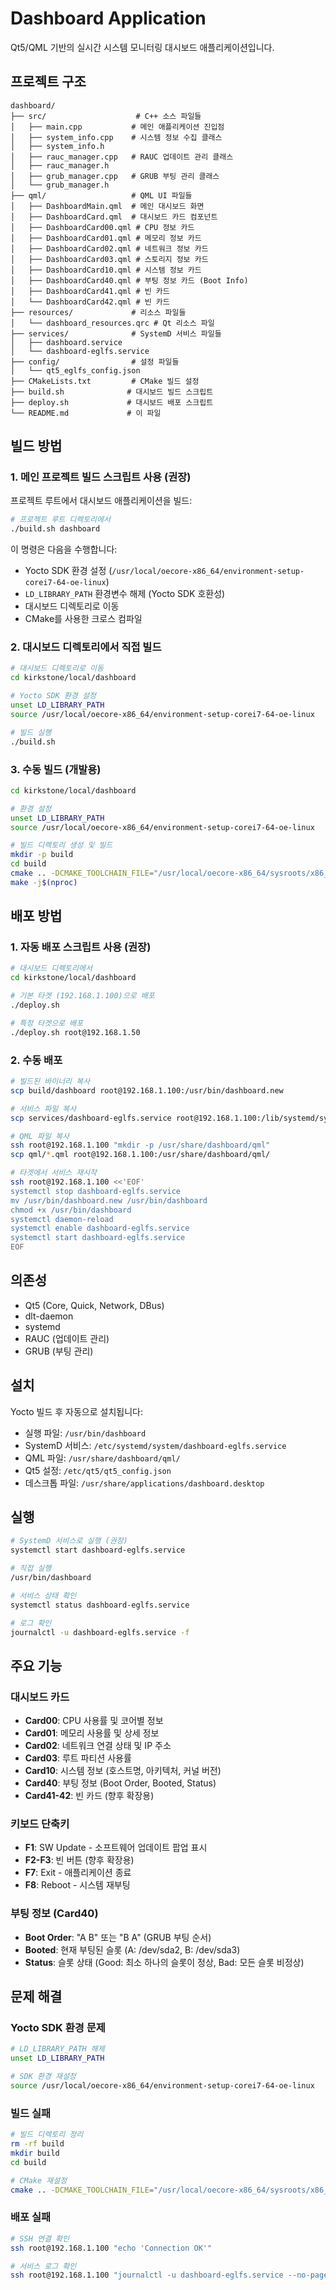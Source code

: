 # Dashboard Application

Qt5/QML 기반의 실시간 시스템 모니터링 대시보드 애플리케이션입니다.

## 프로젝트 구조

```
dashboard/
├── src/                    # C++ 소스 파일들
│   ├── main.cpp           # 메인 애플리케이션 진입점
│   ├── system_info.cpp    # 시스템 정보 수집 클래스
│   ├── system_info.h
│   ├── rauc_manager.cpp   # RAUC 업데이트 관리 클래스
│   ├── rauc_manager.h
│   ├── grub_manager.cpp   # GRUB 부팅 관리 클래스
│   └── grub_manager.h
├── qml/                   # QML UI 파일들
│   ├── DashboardMain.qml  # 메인 대시보드 화면
│   ├── DashboardCard.qml  # 대시보드 카드 컴포넌트
│   ├── DashboardCard00.qml # CPU 정보 카드
│   ├── DashboardCard01.qml # 메모리 정보 카드
│   ├── DashboardCard02.qml # 네트워크 정보 카드
│   ├── DashboardCard03.qml # 스토리지 정보 카드
│   ├── DashboardCard10.qml # 시스템 정보 카드
│   ├── DashboardCard40.qml # 부팅 정보 카드 (Boot Info)
│   ├── DashboardCard41.qml # 빈 카드
│   └── DashboardCard42.qml # 빈 카드
├── resources/             # 리소스 파일들
│   └── dashboard_resources.qrc # Qt 리소스 파일
├── services/              # SystemD 서비스 파일들
│   ├── dashboard.service
│   └── dashboard-eglfs.service
├── config/                # 설정 파일들
│   └── qt5_eglfs_config.json
├── CMakeLists.txt         # CMake 빌드 설정
├── build.sh              # 대시보드 빌드 스크립트
├── deploy.sh             # 대시보드 배포 스크립트
└── README.md             # 이 파일
```

## 빌드 방법

### 1. 메인 프로젝트 빌드 스크립트 사용 (권장)

프로젝트 루트에서 대시보드 애플리케이션을 빌드:

```bash
# 프로젝트 루트 디렉토리에서
./build.sh dashboard
```

이 명령은 다음을 수행합니다:
- Yocto SDK 환경 설정 (`/usr/local/oecore-x86_64/environment-setup-corei7-64-oe-linux`)
- `LD_LIBRARY_PATH` 환경변수 해제 (Yocto SDK 호환성)
- 대시보드 디렉토리로 이동
- CMake를 사용한 크로스 컴파일

### 2. 대시보드 디렉토리에서 직접 빌드

```bash
# 대시보드 디렉토리로 이동
cd kirkstone/local/dashboard

# Yocto SDK 환경 설정
unset LD_LIBRARY_PATH
source /usr/local/oecore-x86_64/environment-setup-corei7-64-oe-linux

# 빌드 실행
./build.sh
```

### 3. 수동 빌드 (개발용)

```bash
cd kirkstone/local/dashboard

# 환경 설정
unset LD_LIBRARY_PATH
source /usr/local/oecore-x86_64/environment-setup-corei7-64-oe-linux

# 빌드 디렉토리 생성 및 빌드
mkdir -p build
cd build
cmake .. -DCMAKE_TOOLCHAIN_FILE="/usr/local/oecore-x86_64/sysroots/x86_64-oesdk-linux/usr/share/cmake/OEToolchainConfig.cmake"
make -j$(nproc)
```

## 배포 방법

### 1. 자동 배포 스크립트 사용 (권장)

```bash
# 대시보드 디렉토리에서
cd kirkstone/local/dashboard

# 기본 타겟 (192.168.1.100)으로 배포
./deploy.sh

# 특정 타겟으로 배포
./deploy.sh root@192.168.1.50
```

### 2. 수동 배포

```bash
# 빌드된 바이너리 복사
scp build/dashboard root@192.168.1.100:/usr/bin/dashboard.new

# 서비스 파일 복사
scp services/dashboard-eglfs.service root@192.168.1.100:/lib/systemd/system/

# QML 파일 복사
ssh root@192.168.1.100 "mkdir -p /usr/share/dashboard/qml"
scp qml/*.qml root@192.168.1.100:/usr/share/dashboard/qml/

# 타겟에서 서비스 재시작
ssh root@192.168.1.100 <<'EOF'
systemctl stop dashboard-eglfs.service
mv /usr/bin/dashboard.new /usr/bin/dashboard
chmod +x /usr/bin/dashboard
systemctl daemon-reload
systemctl enable dashboard-eglfs.service
systemctl start dashboard-eglfs.service
EOF
```

## 의존성

- Qt5 (Core, Quick, Network, DBus)
- dlt-daemon
- systemd
- RAUC (업데이트 관리)
- GRUB (부팅 관리)

## 설치

Yocto 빌드 후 자동으로 설치됩니다:

- 실행 파일: `/usr/bin/dashboard`
- SystemD 서비스: `/etc/systemd/system/dashboard-eglfs.service`
- QML 파일: `/usr/share/dashboard/qml/`
- Qt5 설정: `/etc/qt5/qt5_config.json`
- 데스크톱 파일: `/usr/share/applications/dashboard.desktop`

## 실행

```bash
# SystemD 서비스로 실행 (권장)
systemctl start dashboard-eglfs.service

# 직접 실행
/usr/bin/dashboard

# 서비스 상태 확인
systemctl status dashboard-eglfs.service

# 로그 확인
journalctl -u dashboard-eglfs.service -f
```

## 주요 기능

### 대시보드 카드
- **Card00**: CPU 사용률 및 코어별 정보
- **Card01**: 메모리 사용률 및 상세 정보
- **Card02**: 네트워크 연결 상태 및 IP 주소
- **Card03**: 루트 파티션 사용률
- **Card10**: 시스템 정보 (호스트명, 아키텍처, 커널 버전)
- **Card40**: 부팅 정보 (Boot Order, Booted, Status)
- **Card41-42**: 빈 카드 (향후 확장용)

### 키보드 단축키
- **F1**: SW Update - 소프트웨어 업데이트 팝업 표시
- **F2-F3**: 빈 버튼 (향후 확장용)
- **F7**: Exit - 애플리케이션 종료
- **F8**: Reboot - 시스템 재부팅

### 부팅 정보 (Card40)
- **Boot Order**: "A B" 또는 "B A" (GRUB 부팅 순서)
- **Booted**: 현재 부팅된 슬롯 (A: /dev/sda2, B: /dev/sda3)
- **Status**: 슬롯 상태 (Good: 최소 하나의 슬롯이 정상, Bad: 모든 슬롯 비정상)

## 문제 해결

### Yocto SDK 환경 문제
```bash
# LD_LIBRARY_PATH 해제
unset LD_LIBRARY_PATH

# SDK 환경 재설정
source /usr/local/oecore-x86_64/environment-setup-corei7-64-oe-linux
```

### 빌드 실패
```bash
# 빌드 디렉토리 정리
rm -rf build
mkdir build
cd build

# CMake 재설정
cmake .. -DCMAKE_TOOLCHAIN_FILE="/usr/local/oecore-x86_64/sysroots/x86_64-oesdk-linux/usr/share/cmake/OEToolchainConfig.cmake"
```

### 배포 실패
```bash
# SSH 연결 확인
ssh root@192.168.1.100 "echo 'Connection OK'"

# 서비스 로그 확인
ssh root@192.168.1.100 "journalctl -u dashboard-eglfs.service --no-pager -n 20"
``` 